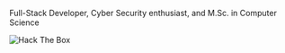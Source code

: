 Full-Stack Developer, Cyber Security enthusiast, and M.Sc. in Computer Science

<image src="https://www.hackthebox.eu/badge/image/1605342" href="https://app.hackthebox.com/profile/1605342" alt="Hack The Box" style="max-width: 256px; display: inline">
